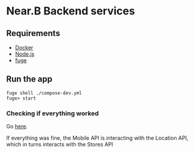 # Near.B Backend services
 
## Requirements

- [Docker](https://www.docker.com/products/overview#/install_the_platform)
- [Node.js](https://nodejs.org/en/download/)
- [fuge](http://fuge.io/)


## Run the app
```
fuge shell ./compose-dev.yml
fuge> start
```


### Checking if everything worked

Go [here](http://localhost:20000/api/location/list). 

If everything was fine, the Mobile API is interacting with the Location API,
which in turns interacts with the Stores API
